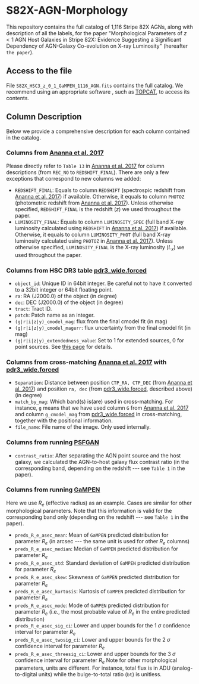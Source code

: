 # S82X-AGN-Morphology

This repository contains the full catalog of 1,116 Stripe 82X AGNs, along with description of all the labels, for the paper "Morphological Parameters of $z<1$ AGN Host Galaxies in Stripe 82X: Evidence Suggesting a Significant Dependency of AGN-Galaxy Co-evolution on X-ray Luminosity" (hereafter `the paper`).

## Access to the file
File `S82X_HSC3_z_0_1_GaMPEN_1116_AGN.fits` contains the full catalog. We recommend using an appropriate software , such as [TOPCAT](https://www.star.bris.ac.uk/mbt/topcat/), to access its contents.

## Column Description
Below we provide a comprehensive description for each column contained in the catalog.

### Columns from [Ananna et al. 2017](https://iopscience.iop.org/article/10.3847/1538-4357/aa937d)
Please directly refer to `Table 13` in [Ananna et al. 2017](https://iopscience.iop.org/article/10.3847/1538-4357/aa937d) for column descriptions (from `REC_NO` to `REDSHIFT_FINAL`). There are only a few exceptions that correspond to new columns we added:
- `REDSHIFT_FINAL`: Equals to column `REDSHIFT` (spectrospic redshift from [Ananna et al. 2017](https://iopscience.iop.org/article/10.3847/1538-4357/aa937d)) if available. Otherwise, it equals to column `PHOTOZ` (photometric redshift from [Ananna et al. 2017](https://iopscience.iop.org/article/10.3847/1538-4357/aa937d)). Unless otherwise specified, `REDSHIFT_FINAL` is the redshift ($z$) we used throughout the paper.
- `LUMINOSITY_FINAL`: Equals to column `LUMINOSITY_SPEC` (full band X-ray luminosity calculated using `REDSHIFT` in [Ananna et al. 2017](https://iopscience.iop.org/article/10.3847/1538-4357/aa937d)) if available. Otherwise, it equals to column `LUMINOSITY_PHOT` (full band X-ray luminosity calculated using `PHOTOZ` in [Ananna et al. 2017](https://iopscience.iop.org/article/10.3847/1538-4357/aa937d)). Unless otherwise specified, `LUMINOSITY_FINAL` is the X-ray luminosity ($L_x$) we used throughout the paper.

### Columns from HSC DR3 table [pdr3_wide.forced](https://hsc-release.mtk.nao.ac.jp/schema/#pdr3.pdr3_wide.forced)
- `object_id`: Unique ID in 64bit integer. Be careful not to have it converted to a 32bit integer or 64bit floating point.
- `ra`: RA (J2000.0) of the object (in degree)
- `dec`: DEC (J2000.0) of the object (in degree)
- `tract`: Tract ID. 
- `patch`: Patch name as an integer.
- `(g|r|i|z|y)_cmodel_mag`: flux from the final cmodel fit (in mag)
- `(g|r|i|z|y)_cmodel_magerr`: flux uncertainty from the final cmodel fit (in mag)
- `(g|r|i|z|y)_extendedness_value`: Set to 1 for extended sources, 0 for point sources. See [this page](https://hsc-release.mtk.nao.ac.jp/doc/index.php/star-galaxy-separation__pdr3/) for details.

### Columns from cross-matching [Ananna et al. 2017](https://iopscience.iop.org/article/10.3847/1538-4357/aa937d) with [pdr3_wide.forced](https://hsc-release.mtk.nao.ac.jp/schema/#pdr3.pdr3_wide.forced)
- `Separation`: Distance between position `CTP_RA, CTP_DEC` (from [Ananna et al. 2017](https://iopscience.iop.org/article/10.3847/1538-4357/aa937d)) and position `ra, dec` (from [pdr3_wide.forced](https://hsc-release.mtk.nao.ac.jp/schema/#pdr3.pdr3_wide.forced), described above) (in degree)
- `match_by_mag`: Which band(s) is(are) used in cross-matching. For instance, `g` means that we have used column `G` from [Ananna et al. 2017](https://iopscience.iop.org/article/10.3847/1538-4357/aa937d) and column `g_cmodel_mag` from [pdr3_wide.forced](https://hsc-release.mtk.nao.ac.jp/schema/#pdr3.pdr3_wide.forced) in cross-matching, together with the positional information.
- `file_name`: File name of the image. Only used internally. 

### Columns from running [PSFGAN](https://academic.oup.com/mnras/article/477/2/2513/4951616)
- `contrast_ratio`: After separating the AGN point source and the host galaxy, we calculated the AGN-to-host galaxy flux contrast ratio (in the corresponding band, depending on the redshift --- see `Table 1` in the paper).

### Columns from running [GaMPEN](https://ghosharitra.com/gampen.html)
Here we use $R_e$ (effective radius) as an example. Cases are similar for other morphological parameters. Note that this information is valid for the corresponding band only (depending on the redshift --- see `Table 1` in the paper).
- `preds_R_e_asec_mean`: Mean of `GaMPEN` predicted distribution for parameter $R_e$ (in arcsec --- the same unit is used for other $R_e$ columns)
- `preds_R_e_asec_median`: Median of `GaMPEN` predicted distribution for parameter $R_e$ 
- `preds_R_e_asec_std`: Standard deviation  of `GaMPEN` predicted distribution for parameter $R_e$ 
- `preds_R_e_asec_skew`: Skewness of `GaMPEN` predicted distribution for parameter $R_e$ 
- `preds_R_e_asec_kurtosis`: Kurtosis of `GaMPEN` predicted distribution for parameter $R_e$ 
- `preds_R_e_asec_mode`: Mode of `GaMPEN` predicted distribution for parameter $R_e$ (i.e., the most probable value of $R_e$ in the entire predicted distribution)
- `preds_R_e_asec_sig_ci`: Lower and upper bounds for the 1 $\sigma$ confidence interval for parameter $R_e$
- `preds_R_e_asec_twosig_ci`: Lower and upper bounds for the 2 $\sigma$ confidence interval for parameter $R_e$
- `preds_R_e_asec_threesig_ci`: Lower and upper bounds for the 3 $\sigma$ confidence interval for parameter $R_e$
Note for other morphological parameters, units are different. For instance, total flux is in ADU (analog-to-digital units) while the bulge-to-total ratio (`bt`) is unitless.










